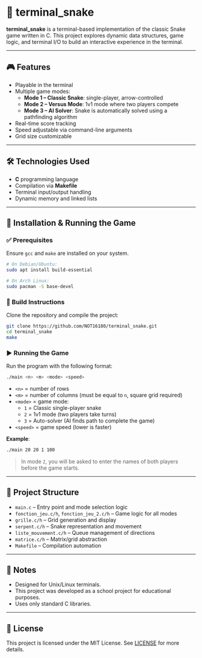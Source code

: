# 🐍 terminal_snake

**terminal_snake** is a terminal-based implementation of the classic Snake game written in C. This project explores dynamic data structures, game logic, and terminal I/O to build an interactive experience in the terminal.

---

## 🎮 Features

- Playable in the terminal
- Multiple game modes:
  - **Mode 1 – Classic Snake**: single-player, arrow-controlled
  - **Mode 2 – Versus Mode**: 1v1 mode where two players compete
  - **Mode 3 – AI Solver**: Snake is automatically solved using a pathfinding algorithm
- Real-time score tracking
- Speed adjustable via command-line arguments
- Grid size customizable

---

## 🛠️ Technologies Used

- **C** programming language
- Compilation via **Makefile**
- Terminal input/output handling
- Dynamic memory and linked lists

---

## 🚀 Installation & Running the Game

### ✅ Prerequisites

Ensure `gcc` and `make` are installed on your system.

```bash
# On Debian/Ubuntu:
sudo apt install build-essential

# On Arch Linux:
sudo pacman -S base-devel
```

### 🔧 Build Instructions

Clone the repository and compile the project:

```bash
git clone https://github.com/NOT16180/terminal_snake.git
cd terminal_snake
make
```

### ▶️ Running the Game

Run the program with the following format:

```bash
./main <n> <m> <mode> <speed>
```

- `<n>` = number of rows  
- `<m>` = number of columns (must be equal to `n`, square grid required)  
- `<mode>` = game mode:
  - `1` = Classic single-player snake
  - `2` = 1v1 mode (two players take turns)
  - `3` = Auto-solver (AI finds path to complete the game)
- `<speed>` = game speed (lower is faster)

**Example**:  
```bash
./main 20 20 1 100
```

> In mode `2`, you will be asked to enter the names of both players before the game starts.

---

## 📁 Project Structure

- `main.c` – Entry point and mode selection logic  
- `fonction_jeu.c/h`, `fonction_jeu_2.c/h` – Game logic for all modes  
- `grille.c/h` – Grid generation and display  
- `serpent.c/h` – Snake representation and movement  
- `liste_mouvement.c/h` – Queue management of directions  
- `matrice.c/h` – Matrix/grid abstraction  
- `Makefile` – Compilation automation

---

## 📌 Notes

- Designed for Unix/Linux terminals.  
- This project was developed as a school project for educational purposes.  
- Uses only standard C libraries.

---

## 📄 License

This project is licensed under the MIT License. See [LICENSE](LICENSE) for more details.
